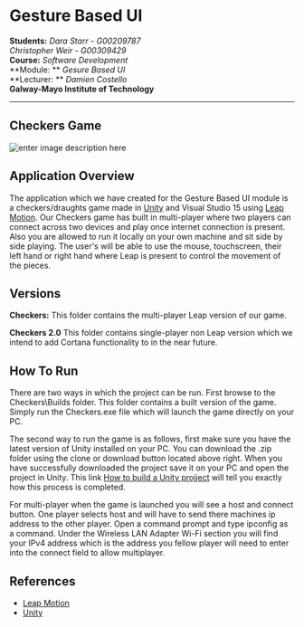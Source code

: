 **Gesture Based UI**
===================

**Students:** 
*Dara Starr - G00209787*<br>
*Christopher Weir - G00309429*<br>
**Course:** *Software Development*<br>
**Module: ** *Gesure Based UI*<br>
**Lecturer: ** *Damien Costello*<br>
**Galway-Mayo Institute of Technology**
****

**Checkers Game**
-------------
![enter image description here](https://cloud.githubusercontent.com/assets/8806515/24556394/14646e48-162c-11e7-8f8f-d1244497b03b.png)


Application  Overview
-------------
The application which we have created for the Gesture Based UI module is a checkers/draughts game made in [Unity](https://unity3d.com/) and Visual Studio 15 using [Leap Motion](https://www.leapmotion.com/). Our Checkers game has built in multi-player where two players can connect across two devices and play once internet connection is present. Also you are allowed to run it locally on your own machine and sit side by side playing. The user's will be able to use the mouse, touchscreen, their left hand or right hand where Leap is present to control the movement of the pieces.

Versions
-------------
**Checkers:** This folder contains the multi-player Leap version of our game.

**Checkers 2.0** This folder contains single-player non Leap version which we intend to add Cortana functionality to in the near future.

How To Run
-------------
There are two ways in which the project can be run. First browse to the Checkers\Builds folder. This folder contains a built version of the game. Simply run the Checkers.exe file which will launch the game directly on your PC.

The second way to run the game is as follows, first make sure you have the latest version of Unity installed on your PC. You can download the .zip folder using the clone or download button located above right. When you have successfully downloaded the project save it on your PC and open the project in Unity. This link [How to build a Unity projject](https://docs.unity3d.com/Manual/PublishingBuilds.html) will tell you exactly how this process is completed. 

For multi-player when the game is launched you will see a host and connect button. One player selects host and will have to send there machines ip address to the other player. Open a command prompt and type ipconfig as a command. Under the Wireless LAN Adapter Wi-Fi section you will find your IPv4 address which is the address you fellow player will need to enter into the connect field to allow multiplayer. 


References
-------------
 - [Leap Motion](https://www.leapmotion.com/)
 - [Unity](https://unity3d.com/)
